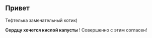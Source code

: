 ## Привет

Тефтелька замечательный котик)

 **Сердцу хочется кислой капусты**
!
Совершенно с этим согласен!
